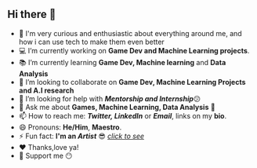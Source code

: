 ## Hi there 👋

- 🧙 I'm very curious and enthusiastic about everything around me, and how i can use tech to make them even better 
- 💻 I’m currently working on **Game Dev and Machine Learning projects**. 
- 📚 I’m currently learning **Game Dev, Machine learning** and **Data Analysis**
- 👯 I’m looking to collaborate on **Game Dev, Machine Learning Projects and A.I research**
- 🤔 I’m looking for help with ***Mentorship and Internship***😕
- 💬 Ask me about **Games, Machine Learning, Data Analysis** 👀
- 📫 How to reach me: ***Twitter, LinkedIn*** or ***Email***, links on my **bio**. 
- 😄 Pronouns: **He/Him**, **Maestro**. 
- ⚡ Fun fact: **I'm an *Artist*** 😎 *[click to see](https://instagram.com/ogbuagu.art?igshid=YmMyMTA2M2Y=)*
- ❤ Thanks,love ya! 
- 🙏 Support me 😶
